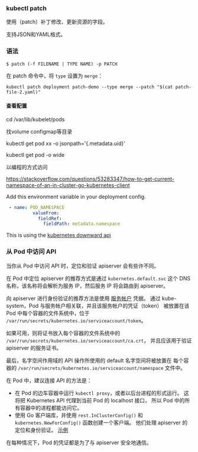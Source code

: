 ### kubectl patch

使用（patch）补丁修改、更新资源的字段。

支持JSON和YAML格式。

### 语法

```
$ patch (-f FILENAME | TYPE NAME) -p PATCH
```

在 patch 命令中，将 `type` 设置为 `merge`：

```shell
kubectl patch deployment patch-demo --type merge --patch "$(cat patch-file-2.yaml)"
```



#### 查看配置

cd /var/lib/kubelet/pods

找volume configmap等目录

kubectl get pod xx -o jsonpath='{.metadata.uid}'

kubectl get pod -o wide





以编程的方式访问

https://stackoverflow.com/questions/53283347/how-to-get-current-namespace-of-an-in-cluster-go-kubernetes-client

Add this environment variable in your deployment config.

```yaml
 - name: POD_NAMESPACE
          valueFrom:
            fieldRef:
              fieldPath: metadata.namespace
```

This is using the [kubernetes downward api](https://kubernetes.io/docs/tasks/inject-data-application/downward-api-volume-expose-pod-information/#capabilities-of-the-downward-api)

### 从 Pod 中访问 API 

当你从 Pod 中访问 API 时，定位和验证 apiserver 会有些许不同。

在 Pod 中定位 apiserver 的推荐方式是通过 `kubernetes.default.svc` 这个 DNS 名称，该名称将会解析为服务 IP，然后服务 IP 将会路由到 apiserver。

向 apiserver 进行身份验证的推荐方法是使用 [服务帐户](https://kubernetes.io/zh/docs/tasks/configure-pod-container/configure-service-account/) 凭据。 通过 kube-system，Pod 与服务帐户相关联，并且该服务帐户的凭证（token） 被放置在该 Pod 中每个容器的文件系统中，位于 `/var/run/secrets/kubernetes.io/serviceaccount/token`。

如果可用，则将证书放入每个容器的文件系统中的 `/var/run/secrets/kubernetes.io/serviceaccount/ca.crt`， 并且应该用于验证 apiserver 的服务证书。

最后，名字空间作用域的 API 操作所使用的 default 名字空间将被放置在 每个容器的 `/var/run/secrets/kubernetes.io/serviceaccount/namespace` 文件中。

在 Pod 中，建议连接 API 的方法是：

- 在 Pod 的边车容器中运行 `kubectl proxy`，或者以后台进程的形式运行。 这将把 Kubernetes API 代理到当前 Pod 的 localhost 接口， 所以 Pod 中的所有容器中的进程都能访问它。
- 使用 Go 客户端库，并使用 `rest.InClusterConfig()` 和 `kubernetes.NewForConfig()` 函数创建一个客户端。 他们处理 apiserver 的定位和身份验证。 [示例](https://git.k8s.io/client-go/examples/in-cluster-client-configuration/main.go)

在每种情况下，Pod 的凭证都是为了与 apiserver 安全地通信。

